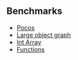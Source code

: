 ## Benchmarks

- [Pocos](BenchmarkCases/Poco.md)
- [Large object graph](BenchmarkCases/LargeGraph.md)
- [Int Array](BenchmarkCases/IntArray.md)
- [Functions](BenchmarkCases/Functions.md)
